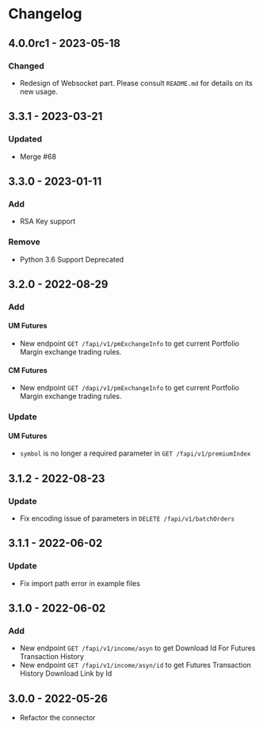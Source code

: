 # Changelog

## 4.0.0rc1 - 2023-05-18

### Changed
- Redesign of Websocket part. Please consult `README.md` for details on its new usage.

## 3.3.1 - 2023-03-21

### Updated
- Merge #68

## 3.3.0 - 2023-01-11

### Add
- RSA Key support

### Remove
- Python 3.6 Support Deprecated

## 3.2.0 - 2022-08-29

### Add
#### UM Futures
 - New endpoint `GET /fapi/v1/pmExchangeInfo` to get current Portfolio Margin exchange trading rules.
#### CM Futures
 - New endpoint `GET /dapi/v1/pmExchangeInfo` to get current Portfolio Margin exchange trading rules.

### Update
#### UM Futures
 - `symbol` is no longer a required parameter in `GET /fapi/v1/premiumIndex`

## 3.1.2 - 2022-08-23

### Update
- Fix encoding issue of parameters in `DELETE /fapi/v1/batchOrders`

## 3.1.1 - 2022-06-02

### Update
- Fix import path error in example files

## 3.1.0 - 2022-06-02

### Add

- New endpoint `GET /fapi/v1/income/asyn` to get Download Id For Futures Transaction History
- New endpoint `GET /fapi/v1/income/asyn/id` to get Futures Transaction History Download Link by Id


## 3.0.0 - 2022-05-26

- Refactor the connector
